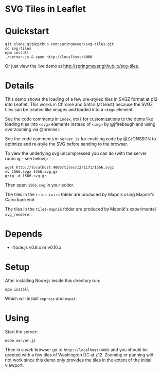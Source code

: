 # SVG Tiles in Leaflet

# Quickstart

    git clone git@github.com:springmeyer/svg-tiles.git
    cd svg-tiles
    npm install
    ./server.js & open http://localhost:4000

Or just view the live demo at http://springmeyer.github.io/svg-tiles.

# Details

This demo shows the loading of a few pre-styled tiles in SVGZ format at z12 into
Leaflet. This works in Chrome and Safari (at least) because the SVGZ tiles
can be treated like images and loaded into a `<img>` element.

See the code comments in `index.html` for customizations to the demo like loading
tiles into `<svg>` elements instead of `<img>` by @jfirebaugh and using overzooming via @nrenner.

See the code comments in `server.js` for enabling code by @ZJONSSON to optimize and re-style the SVG before
sending to the browser.

To view the underlying svg uncompressed you can do (with the server running - see below):

    wget http://localhost:4000/tiles/12/1171/1566.svgz
    mv 1566.svgz 1566.svg.gz
    gzip -d 1566.svg.gz

Then open `1566.svg` in your editor.

The tiles in the `tiles-cairo` folder are produced by Mapnik using Mapnik's Cairo backend.

The tiles in the `tiles-mapnik` folder are produced by Mapnik's experimental `svg_renderer`.

# Depends

- Node.js v0.8.x or v0.10.x

# Setup

After installing Node.js inside this directory run:

    npm install

Which will install `express` and `expat`.

# Using

Start the server:

    node server.js

Then in a web browser go to `http://localhost:4000` and you
should be greeted with a few tiles of Washington DC at z12.
Zooming or panning will not work since this demo only provides
the tiles in the extent of the initial viewport.
